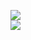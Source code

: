 [![](https://img.shields.io/badge/Made%20With-Github%20Spray-lightgrey.svg?style=for-the-badge&logo=github)](https://github.com/Annihil/github-spray#27189)  
[![](https://i.imgur.com/2DrTn0Z.gif)](https://github.com/Annihil/github-spray)